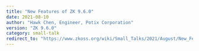 ```yaml
---
title: "New Features of ZK 9.6.0"
date: 2021-08-10
author: "Hawk Chen, Engineer, Potix Corporation"
version: "ZK 9.6.0"
category: small-talk
redirect_to: "https://www.zkoss.org/wiki/Small_Talks/2021/August/New_Features_of_ZK_9.6.0"
---
```

